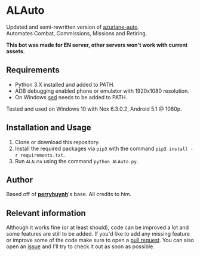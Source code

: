 # ALAuto
Updated and semi-rewritten version of [azurlane-auto](https://github.com/perryhuynh/azurlane-auto).  
Automates Combat, Commissions, Missions and Retiring.

**This bot was made for EN server, other servers won't work with current assets.**

## Requirements
* Python 3.X installed and added to PATH.
* ADB debugging enabled phone or emulator with 1920x1080 resolution.
* On Windows [sed](http://gnuwin32.sourceforge.net/packages/sed.htm) needs to be added to PATH.

Tested and used on Windows 10 with Nox 6.3.0.2, Android 5.1 @ 1080p.

## Installation and Usage
1. Clone or download this repository.
2. Install the required packages via `pip3` with the command `pip3 install -r requirements.txt`.
3. Run `ALAuto` using the command `python ALAuto.py`.

## Author
Based off of **[perryhuynh](https://github.com/perryhuynh)**'s base. All credits to him.

## Relevant information
Although it works fine (or at least should), code can be improved a lot and some features are still to be added. 
If you'd like to add any missing feature or improve some of the code make sure to open a [pull request](https://github.com/Egoistically/ALAuto/pulls). You can also open an [issue](https://github.com/Egoistically/ALAuto/issues) and I'll try to check it out as soon as possible.